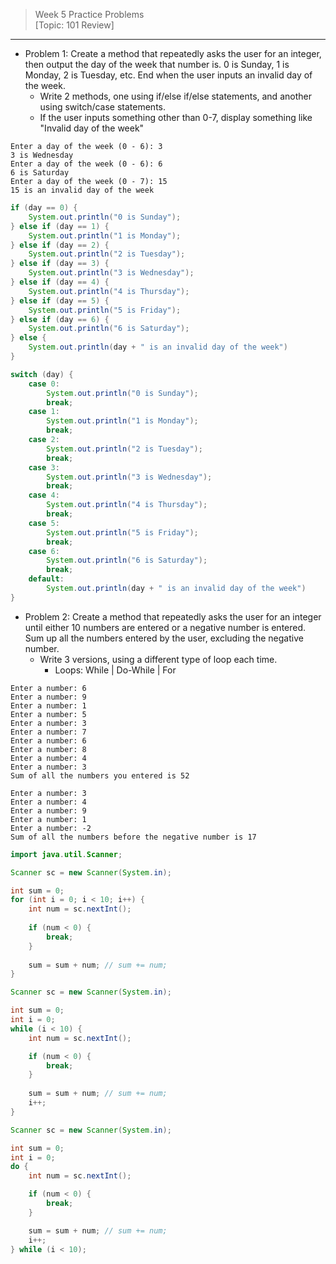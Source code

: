 > Week 5 Practice Problems<br>[Topic: 101 Review]

<hr>

- Problem 1: Create a method that repeatedly asks the user for an integer, then output the day of the week that number is. 0 is Sunday, 1 is Monday, 2 is Tuesday, etc. End when the user inputs an invalid day of the week.
	- Write 2 methods, one using if/else if/else statements, and another using switch/case statements.
	- If the user inputs something other than 0-7, display something like "Invalid day of the week"

```
Enter a day of the week (0 - 6): 3
3 is Wednesday
Enter a day of the week (0 - 6): 6
6 is Saturday
Enter a day of the week (0 - 7): 15
15 is an invalid day of the week
```
```java
if (day == 0) {
	System.out.println("0 is Sunday");
} else if (day == 1) {
	System.out.println("1 is Monday");
} else if (day == 2) {
	System.out.println("2 is Tuesday");
} else if (day == 3) {
	System.out.println("3 is Wednesday");
} else if (day == 4) {
	System.out.println("4 is Thursday");
} else if (day == 5) {
	System.out.println("5 is Friday");
} else if (day == 6) {
	System.out.println("6 is Saturday");
} else {
	System.out.println(day + " is an invalid day of the week")
}
```
```java
switch (day) {
	case 0:
		System.out.println("0 is Sunday");
		break;
	case 1:
		System.out.println("1 is Monday");
		break;
	case 2:
		System.out.println("2 is Tuesday");
		break;
	case 3:
		System.out.println("3 is Wednesday");
		break;
	case 4:
		System.out.println("4 is Thursday");
		break;
	case 5:
		System.out.println("5 is Friday");
		break;
	case 6:
		System.out.println("6 is Saturday");
		break;
	default:
		System.out.println(day + " is an invalid day of the week")
}
```

- Problem 2: Create a method that repeatedly asks the user for an integer until either 10 numbers are entered or a negative number is entered. Sum up all the numbers entered by the user, excluding the negative number.
	- Write 3 versions, using a different type of loop each time.
		- Loops: While \| Do-While \| For

```
Enter a number: 6
Enter a number: 9
Enter a number: 1
Enter a number: 5
Enter a number: 3
Enter a number: 7
Enter a number: 6
Enter a number: 8
Enter a number: 4
Enter a number: 3
Sum of all the numbers you entered is 52
```
```
Enter a number: 3
Enter a number: 4
Enter a number: 9
Enter a number: 1
Enter a number: -2
Sum of all the numbers before the negative number is 17
```
```java
import java.util.Scanner;
```
```java
Scanner sc = new Scanner(System.in);

int sum = 0;
for (int i = 0; i < 10; i++) {
	int num = sc.nextInt();
	
	if (num < 0) {
		break;
	}
	
	sum = sum + num; // sum += num;
}
```
```java
Scanner sc = new Scanner(System.in);

int sum = 0;
int i = 0;
while (i < 10) {
	int num = sc.nextInt();

	if (num < 0) {
		break;
	}
	
	sum = sum + num; // sum += num;
	i++;
}
```
```java
Scanner sc = new Scanner(System.in);

int sum = 0;
int i = 0;
do {
	int num = sc.nextInt();

	if (num < 0) {
		break;
	}

	sum = sum + num; // sum += num;
	i++;
} while (i < 10);
```